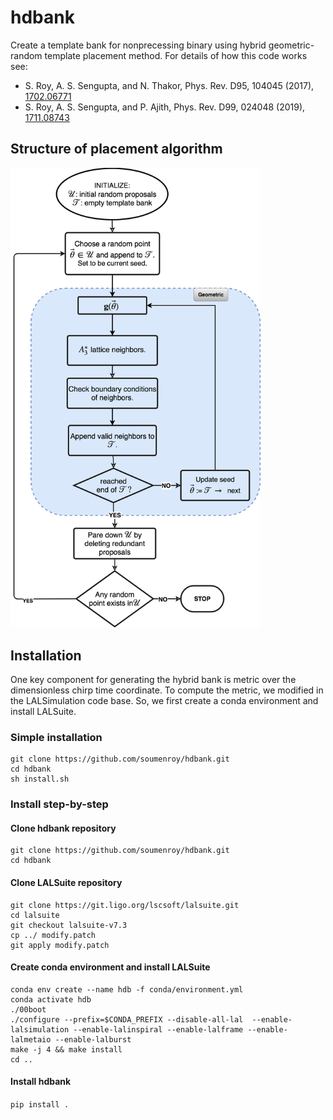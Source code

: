 # hdbank


Create a template bank for nonprecessing binary using hybrid geometric-random template placement method.
For details of how this code works see:
*  S. Roy, A. S. Sengupta, and N. Thakor, Phys. Rev. D95, 104045 (2017), [1702.06771](https://arxiv.org/abs/1702.06771)
*  S. Roy, A. S. Sengupta,  and P. Ajith, Phys. Rev. D99, 024048 (2019), [1711.08743](https://arxiv.org/abs/1711.08743)



## Structure of placement algorithm

<img src="https://github.com/soumenroy/hdbank/blob/cd05a491a80206ffd13c978a52b546cbe6c1507f/docs/algo.png" width="400">

## Installation
One key component for generating the hybrid bank is metric over the dimensionless chirp time coordinate. To compute the metric, we modified in the LALSimulation code base. So, we first create a conda environment and install LALSuite.

### Simple installation
```
git clone https://github.com/soumenroy/hdbank.git
cd hdbank
sh install.sh
```

### Install step-by-step
#### Clone hdbank repository
```
git clone https://github.com/soumenroy/hdbank.git
cd hdbank
```
#### Clone LALSuite repository
```
git clone https://git.ligo.org/lscsoft/lalsuite.git
cd lalsuite
git checkout lalsuite-v7.3
cp ../ modify.patch
git apply modify.patch
```
#### Create conda environment and install LALSuite 
```
conda env create --name hdb -f conda/environment.yml
conda activate hdb
./00boot
./configure --prefix=$CONDA_PREFIX --disable-all-lal  --enable-lalsimulation --enable-lalinspiral --enable-lalframe --enable-lalmetaio --enable-lalburst
make -j 4 && make install
cd ..
```
#### Install hdbank
`pip install .`


